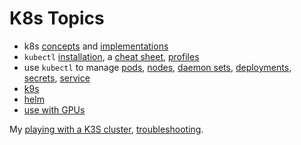 # K8s Topics

* k8s [concepts](concepts.html) and
[implementations](k8s-implementations.html)
* `kubectl` [installation](kubectl-install.html),
a [cheat sheet](kubectl.html), [profiles](kubectl-manage-profile.html)
* use `kubectl` to manage [pods](kubectl-pods.html), [nodes](kubectl-nodes.html),
[daemon sets](kubectl-daemonsets.html), [deployments](kubectl-deployment.html),
[secrets](kubectl-secrets.html), [service](kubectl-service.html)
* [k9s](k9s.html)
* [helm](helm.html)
* [use with GPUs](gpu.html)

My [playing with a K3S cluster](k3s-cluster.html),
[troubleshooting](troubleshooting.html).
